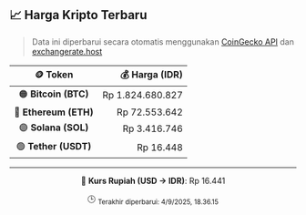 

<!-- HARGA_KRIPTO -->
## 📈 Harga Kripto Terbaru

> Data ini diperbarui secara otomatis menggunakan [CoinGecko API](https://www.coingecko.com/) dan [exchangerate.host](https://exchangerate.host/)

<div align="center">

| 🪙 Token | 💰 Harga (IDR) |
|:------:|---------------:|
| 🟠 **Bitcoin (BTC)**   | Rp 1.824.680.827 |
| 🔵 **Ethereum (ETH)**  | Rp 72.553.642 |
| 🟣 **Solana (SOL)**    | Rp 3.416.746 |
| 🟢 **Tether (USDT)**   | Rp 16.448 |

---

💱 **Kurs Rupiah (USD → IDR)**: Rp 16.441

🕒 <sub>Terakhir diperbarui: 4/9/2025, 18.36.15</sub>

</div>
<!-- /HARGA_KRIPTO -->